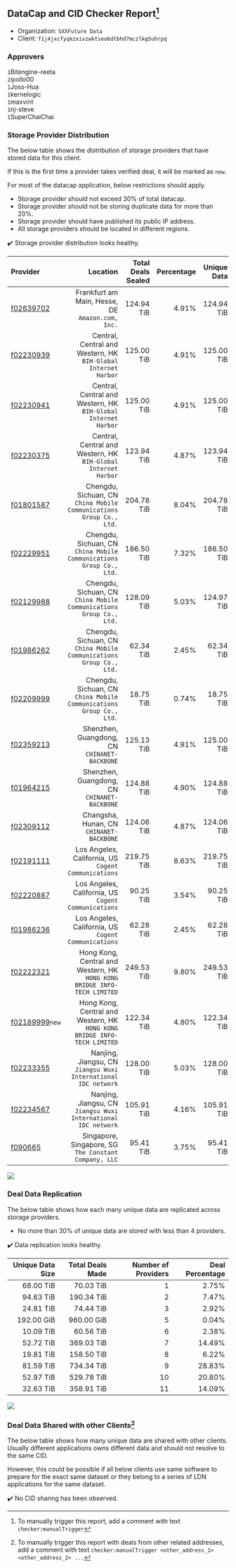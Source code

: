 ## DataCap and CID Checker Report[^1]
 - Organization: `SXXFuture Data`
 - Client: `f1j4jxcfyqkzxivzwktseo6dtbhd7mczlkg5uhrpq`
### Approvers
`1`Bitengine-reeta<br/>`2`ipollo00<br/>`1`Joss-Hua<br/>`1`kernelogic<br/>`1`maxvint<br/>`1`nj-steve<br/>`1`SuperChaiChai


### Storage Provider Distribution
The below table shows the distribution of storage providers that have stored data for this client.

If this is the first time a provider takes verified deal, it will be marked as `new`.

For most of the datacap application, below restrictions should apply.
 - Storage provider should not exceed 30% of total datacap.
 - Storage provider should not be storing duplicate data for more than 20%.
 - Storage provider should have published its public IP address.
 - All storage providers should be located in different regions.

✔️ Storage provider distribution looks healthy.

| Provider                                                    |                                                                    Location | Total Deals Sealed | Percentage | Unique Data | Duplicate Deals |
| :---------------------------------------------------------- | --------------------------------------------------------------------------: | -----------------: | ---------: | ----------: | --------------: |
| [f02639702](https://filfox.info/en/address/f02639702)       |                         Frankfurt am Main, Hesse, DE<br/>`Amazon.com, Inc.` |         124.94 TiB |      4.91% |  124.94 TiB |           0.00% |
| [f02230939](https://filfox.info/en/address/f02230939)       |           Central, Central and Western, HK<br/>`BIH-Global Internet Harbor` |         125.00 TiB |      4.91% |  125.00 TiB |           0.00% |
| [f02230941](https://filfox.info/en/address/f02230941)       |           Central, Central and Western, HK<br/>`BIH-Global Internet Harbor` |         125.00 TiB |      4.91% |  125.00 TiB |           0.00% |
| [f02230375](https://filfox.info/en/address/f02230375)       |           Central, Central and Western, HK<br/>`BIH-Global Internet Harbor` |         123.94 TiB |      4.87% |  123.94 TiB |           0.00% |
| [f01801587](https://filfox.info/en/address/f01801587)       |      Chengdu, Sichuan, CN<br/>`China Mobile Communications Group Co., Ltd.` |         204.78 TiB |      8.04% |  204.78 TiB |           0.00% |
| [f02229951](https://filfox.info/en/address/f02229951)       |      Chengdu, Sichuan, CN<br/>`China Mobile Communications Group Co., Ltd.` |         186.50 TiB |      7.32% |  186.50 TiB |           0.00% |
| [f02129988](https://filfox.info/en/address/f02129988)       |      Chengdu, Sichuan, CN<br/>`China Mobile Communications Group Co., Ltd.` |         128.09 TiB |      5.03% |  124.97 TiB |           2.44% |
| [f01986262](https://filfox.info/en/address/f01986262)       |      Chengdu, Sichuan, CN<br/>`China Mobile Communications Group Co., Ltd.` |          62.34 TiB |      2.45% |   62.34 TiB |           0.00% |
| [f02209999](https://filfox.info/en/address/f02209999)       |      Chengdu, Sichuan, CN<br/>`China Mobile Communications Group Co., Ltd.` |          18.75 TiB |      0.74% |   18.75 TiB |           0.00% |
| [f02359213](https://filfox.info/en/address/f02359213)       |                             Shenzhen, Guangdong, CN<br/>`CHINANET-BACKBONE` |         125.13 TiB |      4.91% |  125.00 TiB |           0.10% |
| [f01964215](https://filfox.info/en/address/f01964215)       |                             Shenzhen, Guangdong, CN<br/>`CHINANET-BACKBONE` |         124.88 TiB |      4.90% |  124.88 TiB |           0.00% |
| [f02309112](https://filfox.info/en/address/f02309112)       |                                 Changsha, Hunan, CN<br/>`CHINANET-BACKBONE` |         124.06 TiB |      4.87% |  124.06 TiB |           0.00% |
| [f02191111](https://filfox.info/en/address/f02191111)       |                     Los Angeles, California, US<br/>`Cogent Communications` |         219.75 TiB |      8.63% |  219.75 TiB |           0.00% |
| [f02220887](https://filfox.info/en/address/f02220887)       |                     Los Angeles, California, US<br/>`Cogent Communications` |          90.25 TiB |      3.54% |   90.25 TiB |           0.00% |
| [f01986236](https://filfox.info/en/address/f01986236)       |                     Los Angeles, California, US<br/>`Cogent Communications` |          62.28 TiB |      2.45% |   62.28 TiB |           0.00% |
| [f02222321](https://filfox.info/en/address/f02222321)       | Hong Kong, Central and Western, HK<br/>`HONG KONG BRIDGE INFO-TECH LIMITED` |         249.53 TiB |      9.80% |  249.53 TiB |           0.00% |
| [f02189999](https://filfox.info/en/address/f02189999)`new`  | Hong Kong, Central and Western, HK<br/>`HONG KONG BRIDGE INFO-TECH LIMITED` |         122.34 TiB |      4.80% |  122.34 TiB |           0.00% |
| [f02233355](https://filfox.info/en/address/f02233355)       |           Nanjing, Jiangsu, CN<br/>`Jiangsu Wuxi International IDC network` |         128.00 TiB |      5.03% |  128.00 TiB |           0.00% |
| [f02234567](https://filfox.info/en/address/f02234567)       |           Nanjing, Jiangsu, CN<br/>`Jiangsu Wuxi International IDC network` |         105.91 TiB |      4.16% |  105.91 TiB |           0.00% |
| [f090665](https://filfox.info/en/address/f090665)           |                    Singapore, Singapore, SG<br/>`The Constant Company, LLC` |          95.41 TiB |      3.75% |   95.41 TiB |           0.00% |

<img src="https://raw.githubusercontent.com/data-preservation-programs/filplus-checker-assets/main/filecoin-project/filecoin-plus-large-datasets/issues/1992/1699841205441.png"/>

### Deal Data Replication
The below table shows how each many unique data are replicated across storage providers.

- No more than 30% of unique data are stored with less than 4 providers.

✔️ Data replication looks healthy.

| Unique Data Size | Total Deals Made | Number of Providers | Deal Percentage |
| ---------------: | ---------------: | ------------------: | --------------: |
|        68.00 TiB |        70.03 TiB |                   1 |           2.75% |
|        94.63 TiB |       190.34 TiB |                   2 |           7.47% |
|        24.81 TiB |        74.44 TiB |                   3 |           2.92% |
|       192.00 GiB |       960.00 GiB |                   5 |           0.04% |
|        10.09 TiB |        60.56 TiB |                   6 |           2.38% |
|        52.72 TiB |       369.03 TiB |                   7 |          14.49% |
|        19.81 TiB |       158.50 TiB |                   8 |           6.22% |
|        81.59 TiB |       734.34 TiB |                   9 |          28.83% |
|        52.97 TiB |       529.78 TiB |                  10 |          20.80% |
|        32.63 TiB |       358.91 TiB |                  11 |          14.09% |

<img src="https://raw.githubusercontent.com/data-preservation-programs/filplus-checker-assets/main/filecoin-project/filecoin-plus-large-datasets/issues/1992/1699841205983.png"/>

### Deal Data Shared with other Clients[^3]
The below table shows how many unique data are shared with other clients.
Usually different applications owns different data and should not resolve to the same CID.

However, this could be possible if all below clients use same software to prepare for the exact same dataset or they belong to a series of LDN applications for the same dataset.

✔️ No CID sharing has been observed.

[^1]: To manually trigger this report, add a comment with text `checker:manualTrigger`

[^2]: Deals from those addresses are combined into this report as they are specified with `checker:manualTrigger`

[^3]: To manually trigger this report with deals from other related addresses, add a comment with text `checker:manualTrigger <other_address_1> <other_address_2> ...`
